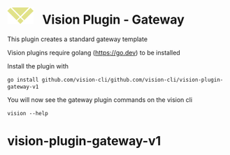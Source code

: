 # ![logo](./images/vision-logo.svg "Vision") &nbsp; Vision Plugin - Gateway

This plugin creates a standard gateway template

Vision plugins require golang (https://go.dev) to be installed

Install the plugin with

```
go install github.com/vision-cli/github.com/vision-cli/vision-plugin-gateway-v1
```

You will now see the gateway plugin commands on the vision cli

```
vision --help
```
# vision-plugin-gateway-v1
